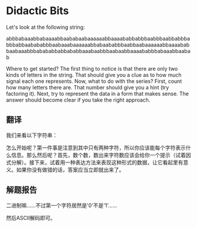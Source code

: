 # Didactic Bits

Let's look at the following string:

abbbabaaabbabaaaabbaababaabaaaaaabbaaaababbabbbaabbbaabbabbbabbbabbaabababbbaabaaabaaaaaabbabaababbbaabbaabaaaaaabbaaaababbaabaaabbbabababbabbababbaaabaabbbaabaabbaaaababbbabaaabbaabab

Where to get started? The first thing to notice is that there are only two kinds of letters in the string. That should give you a clue as to how much signal each one represents. Now, what to do with the series? First, count how many letters there are. That number should give you a hint (try factoring it). Next, try to represent the data in a form that makes sense. The answer should become clear if you take the right approach.

## 翻译

我们来看以下字符串：

怎么开始呢？第一件事是注意到其中只有两种字符，所以你应该能每个字符表示什么信息。那么然后呢？首先，数个数，数出来字符数应该会给你一个提示（试着因式分解）。接下来，试着用一种表达方法来表现这种形式的数据，让它看起里有意义。如果你没有做错的话，答案应当立即就出来了。

## 解题报告

二进制嘛……不过第一个字符居然是'0'不是'1'……

然后ASCII解码即可。

